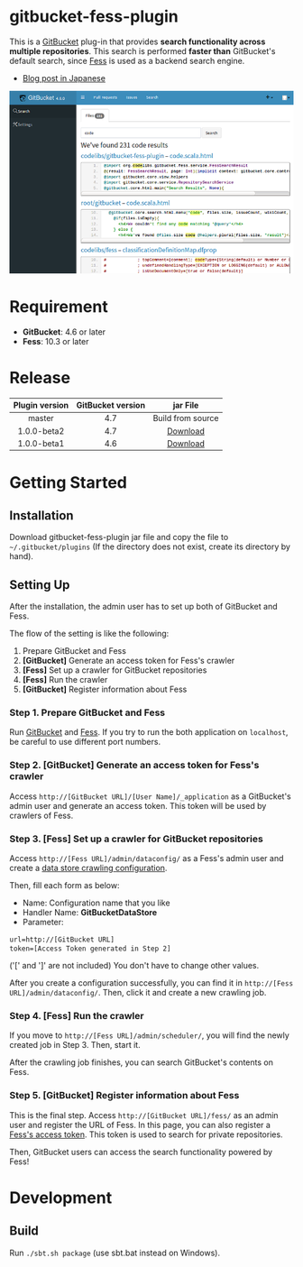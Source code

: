 gitbucket-fess-plugin
==

This is a [GitBucket](https://github.com/gitbucket/gitbucket) plug-in that provides **search functionality across multiple repositories**.
This search is performed **faster than** GitBucket's default search, since [Fess](https://github.com/codelibs/fess) is used as a backend search engine.

* [Blog post in Japanese](http://qiita.com/kw_udon/items/06d385b88dafed4bd609)

![ScreenShot](screenshot.png)

# Requirement
* **GitBucket**: 4.6 or later
* **Fess**: 10.3 or later

# Release

| Plugin version | GitBucket version | jar File                                                                                                                                             |
|:--------------:|:-----------------:|:----------------------------------------------------------------------------------------------------------------------------------------------------:|
| master         | 4.7               | Build from source                                                                                                                                    |
| 1.0.0-beta2    | 4.7               | [Download](http://central.maven.org/maven2/org/codelibs/gitbucket/gitbucket-fess-plugin_2.11/1.0.0-beta2/gitbucket-fess-plugin_2.11-1.0.0-beta2.jar) |
| 1.0.0-beta1    | 4.6               | [Download](http://central.maven.org/maven2/org/codelibs/gitbucket/gitbucket-fess-plugin_2.11/1.0.0-beta1/gitbucket-fess-plugin_2.11-1.0.0-beta1.jar) |

# Getting Started

## Installation
Download gitbucket-fess-plugin jar file and copy the file to `~/.gitbucket/plugins` (If the directory does not exist, create its directory by hand).

## Setting Up
After the installation, the admin user has to set up both of GitBucket and Fess.

The flow of the setting is like the following:

1. Prepare GitBucket and Fess
2. **[GitBucket]** Generate an access token for Fess's crawler
3. **[Fess]** Set up a crawler for GitBucket repositories
4. **[Fess]** Run the crawler
5. **[GitBucket]** Register information about Fess

### Step 1. Prepare GitBucket and Fess
Run [GitBucket](https://github.com/gitbucket/gitbucket) and [Fess](https://github.com/codelibs/fess).
If you try to run the both application on `localhost`, be careful to use different port numbers.

### Step 2. **[GitBucket]** Generate an access token for Fess's crawler
Access `http://[GitBucket URL]/[User Name]/_application` as a GitBucket's admin user and generate an access token.
This token will be used by crawlers of Fess.

### Step 3. **[Fess]** Set up a crawler for GitBucket repositories
Access `http://[Fess URL]/admin/dataconfig/` as a Fess's admin user and create a [data store crawling configuration](http://fess.codelibs.org/10.3/admin/dataconfig-guide.html).

Then, fill each form as below:
* Name: Configuration name that you like
* Handler Name: **GitBucketDataStore**
* Parameter:
```
url=http://[GitBucket URL]
token=[Access Token generated in Step 2]
```
('[' and ']' are not included)
You don't have to change other values.

After you create a configuration successfully, you can find it in `http://[Fess URL]/admin/dataconfig/`.
Then, click it and create a new crawling job.

### Step 4. **[Fess]** Run the crawler
If you move to `http://[Fess URL]/admin/scheduler/`, you will find the newly created job in Step 3.
Then, start it.

After the crawling job finishes, you can search GitBucket's contents on Fess.

### Step 5. **[GitBucket]** Register information about Fess
This is the final step.
Access `http://[GitBucket URL]/fess/` as an admin user and register the URL of Fess.
In this page, you can also register a [Fess's access token](http://fess.codelibs.org/10.3/admin/accesstoken-guide.html).
This token is used to search for private repositories.

Then, GitBucket users can access the search functionality powered by Fess!

# Development

## Build

Run `./sbt.sh package` (use sbt.bat instead on Windows).
